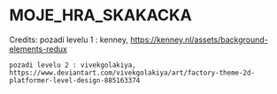 # MOJE_HRA_SKAKACKA

Credits:
    pozadí levelu 1 : kenney,   https://kenney.nl/assets/background-elements-redux

    pozadi levelu 2 : vivekgolakiya,   https://www.deviantart.com/vivekgolakiya/art/factory-theme-2d-platformer-level-design-885163374
 